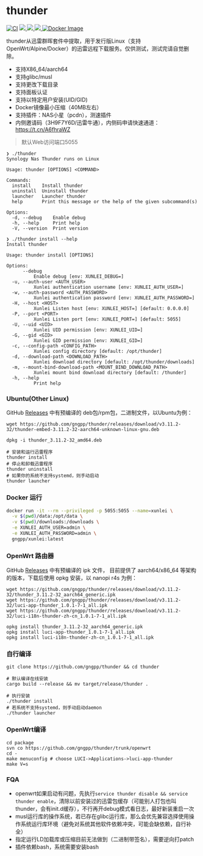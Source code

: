 # thunder
[![CI](https://github.com/gngpp/thunder/actions/workflows/CI.yml/badge.svg)](https://github.com/gngpp/thunder/actions/workflows/CI.yml)
<a href="/LICENSE">
    <img src="https://img.shields.io/github/license/gngpp/thunder?style=flat">
  </a>
  <a href="https://github.com/gngpp/thunder/releases">
    <img src="https://img.shields.io/github/release/gngpp/thunder.svg?style=flat">
  </a><a href="hhttps://github.com/gngpp/thunder/releases">
    <img src="https://img.shields.io/github/downloads/gngpp//total?style=flat&?">
  </a>
  [![Docker Image](https://img.shields.io/docker/pulls/gngpp/xunlei.svg)](https://hub.docker.com/r/gngpp/xunlei/)

thunder从迅雷群晖套件中提取，用于发行版Linux（支持OpenWrt/Alpine/Docker）的迅雷远程下载服务。仅供测试，测试完请自觉删除。

- 支持X86_64/aarch64
- 支持glibc/musl
- 支持更改下载目录
- 支持面板认证
- 支持以特定用户安装(UID/GID)
- Docker镜像最小压缩（40MB左右）
- 支持插件：NAS小星（pcdn），测速插件
- 内侧邀请码（3H9F7Y6D/迅雷牛通），内侧码申请快速通道：https://t.cn/A6fhraWZ

> 默认Web访问端口5055

```shell
❯ ./thunder                   
Synology Nas Thunder runs on Linux

Usage: thunder [OPTIONS] <COMMAND>

Commands:
  install    Install thunder
  uninstall  Uninstall thunder
  launcher   Launcher thunder
  help       Print this message or the help of the given subcommand(s)

Options:
  -d, --debug    Enable debug
  -h, --help     Print help
  -V, --version  Print version

❯ ./thunder install --help
Install thunder

Usage: thunder install [OPTIONS]

Options:
      --debug
          Enable debug [env: XUNLEI_DEBUG=]
  -u, --auth-user <AUTH_USER>
          Xunlei authentication username [env: XUNLEI_AUTH_USER=]
  -w, --auth-password <AUTH_PASSWORD>
          Xunlei authentication password [env: XUNLEI_AUTH_PASSWORD=]
  -H, --host <HOST>
          Xunlei Listen host [env: XUNLEI_HOST=] [default: 0.0.0.0]
  -P, --port <PORT>
          Xunlei Listen port [env: XUNLEI_PORT=] [default: 5055]
  -U, --uid <UID>
          Xunlei UID permission [env: XUNLEI_UID=]
  -G, --gid <GID>
          Xunlei GID permission [env: XUNLEI_GID=]
  -c, --config-path <CONFIG_PATH>
          Xunlei config directory [default: /opt/thunder]
  -d, --download-path <DOWNLOAD_PATH>
          Xunlei download directory [default: /opt/thunder/downloads]
  -m, --mount-bind-download-path <MOUNT_BIND_DOWNLOAD_PATH>
          Xunlei mount bind download directory [default: /thunder]
  -h, --help
          Print help

```

### Ubuntu(Other Linux)
GitHub [Releases](https://github.com/gngpp/thunder/releases) 中有预编译的 deb包/rpm包，二进制文件，以Ubuntu为例：
```shell
wget https://github.com/gngpp/thunder/releases/download/v3.11.2-32/thunder-embed-3.11.2-32-aarch64-unknown-linux-gnu.deb

dpkg -i thunder_3.11.2-32_amd64.deb

# 安装和运行迅雷程序
thunder install
# 停止和卸载迅雷程序
thunder uninstall
# 如果你的系统不支持systemd，则手动启动
thunder launcher
```

### Docker 运行

```bash
docker run -it --rm --privileged -p 5055:5055 --name=xunlei \
  -v $(pwd)/data:/opt/data \
  -v $(pwd)/downloads:/downloads \
  -e XUNLEI_AUTH_USER=admin \
  -e XUNLEI_AUTH_PASSWORD=admin \
  gngpp/xunlei:latest
```

### OpenWrt 路由器
GitHub [Releases](https://github.com/gngpp/thunder/releases) 中有预编译的 ipk 文件， 目前提供了 aarch64/x86_64 等架构的版本，下载后使用 opkg 安装，以 nanopi r4s 为例：

```shell
wget https://github.com/gngpp/thunder/releases/download/v3.11.2-32/thunder_3.11.2-32_aarch64_generic.ipk
wget https://github.com/gngpp/thunder/releases/download/v3.11.2-32/luci-app-thunder_1.0.1-7-1_all.ipk
wget https://github.com/gngpp/thunder/releases/download/v3.11.2-32/luci-i18n-thunder-zh-cn_1.0.1-7-1_all.ipk

opkg install thunder_3.11.2-32_aarch64_generic.ipk
opkg install luci-app-thunder_1.0.1-7-1_all.ipk
opkg install luci-i18n-thunder-zh-cn_1.0.1-7-1_all.ipk
```

### 自行编译

```shell
git clone https://github.com/gngpp/thunder && cd thunder

# 默认编译在线安装
cargo build --release && mv target/release/thunder .

# 执行安装
./thunder install
# 若系统不支持systemd，则手动启动daemon
./thunder launcher
```

### OpenWrt编译

```shell
cd package
svn co https://github.com/gngpp/thunder/trunk/openwrt
cd -
make menuconfig # choose LUCI->Applications->luci-app-thunder  
make V=s
```

### FQA
 - openwrt如果启动有问题，先执行`service thunder disable && service thunder enable`，清除以前安装过的迅雷包缓存（可能别人打包也叫thunder，会有init.d缓存），不行再开debug模式看日志，最好新装重启一次
 - musl运行库的操作系统，若已存在glibc运行库，那么会优先兼容选择使用操作系统运行库环境（避免对系统其他软件依赖冲突，可能会缺依赖，自行补全）
 - 指定运行LD加载库或压缩目前无法做到（二进制带签名），需要逆向打patch
 - 插件依赖bash，系统需要安装bash
